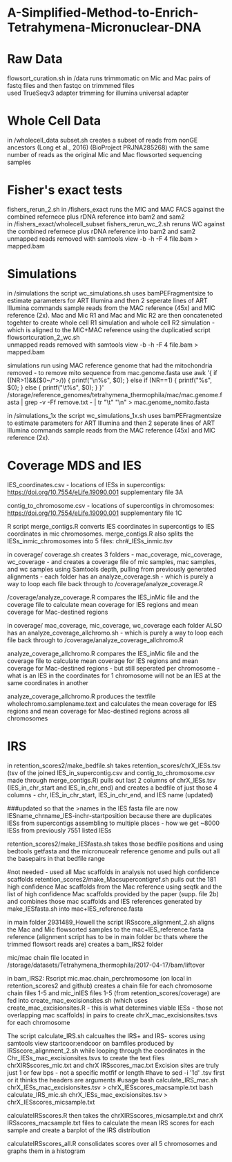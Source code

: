 # A-Simplified-Method-to-Enrich-Tetrahymena-Micronuclear-DNA

# Raw Data
flowsort_curation.sh in /data runs trimmomatic on Mic and Mac pairs of fastq files and then fastqc on trimmmed files <br />
used TrueSeqv3 adapter trimming for illumina universal adapter

# Whole Cell Data
in /wholecell_data subset.sh creates a subset of reads from nonGE ancestors (Long et al., 2016) (BioProject PRJNA285268) with the same number of reads as the original Mic and Mac flowsorted sequencing samples

# Fisher's exact tests  
fishers_rerun_2.sh in /fishers_exact runs the MIC and MAC FACS against the combined refernece plus rDNA reference into bam2 and sam2 <br />
in /fishers_exact/wholecell_subset fishers_rerun_wc_2.sh reruns WC against the combined refernece plus rDNA reference into bam2 and sam2 <br />
unmapped reads removed with samtools view -b -h -F 4 file.bam > mapped.bam

# Simulations 
in /simulations the script wc_simulations.sh uses bamPEFragmentsize to estimate parameters for ART Illumina and then 2 seperate lines of ART Illumina commands sample reads from the MAC reference (45x) and MIC reference (2x). Mac and Mic R1 and Mac and Mic R2 are then concateneted togehter to create whole cell R1 simulation and whole cell R2 simulation - which is aligned to the MIC+MAC reference using the duplicatied script flowsortcuration_2_wc.sh <br />
unmapped reads removed with samtools view -b -h -F 4 file.bam > mapped.bam <br />

simulations run using MAC reference genome that had the mitochondria removed - to remove mito sequence from mac.genome.fasta use awk '{ if ((NR>1)&&($0~/^>/)) { printf("\n%s", $0); } else if (NR==1) { printf("%s", $0); } else { printf("\t%s", $0); } }' /storage/reference_genomes/tetrahymena_thermophila/mac/mac.genome.fasta | grep -v -Ff remove.txt - | tr "\t" "\n" > mac.genome_nomito.fasta

in /simulations_1x the script wc_simulations_1x.sh uses bamPEFragmentsize to estimate parameters for ART Illumina and then 2 seperate lines of ART Illumina commands sample reads from the MAC reference (45x) and MIC reference (2x).

# Coverage MDS and IES
IES_coordinates.csv - locations of IESs in supercontigs: https://doi.org/10.7554/eLife.19090.001 supplementary file 3A 

contig_to_chromosome.csv - locations of supercontigs in chromosomes: https://doi.org/10.7554/eLife.19090.001 supplementary file 1C

R script merge_contigs.R converts IES coordinates in supercontigs to IES coordinates in mic chromosomes. merge_contigs.R also splits the IESs_inmic_chromosomes into 5 files: chr#_IESs_inmic.tsv

in coverage/ coverage.sh creates 3 folders - mac_coverage, mic_coverage, wc_coverage - and creates a coverage file of mic samples, mac samples, and wc samples using Samtools depth, pulling from previously generated alignments - each folder has an analyze_coverage.sh - which is purely a way to loop each file back through to /coverage/analyze_coverage.R 

/coverage/analyze_coverage.R compares the IES_inMic file and the coverage file to calculate mean coverage for IES regions and mean coverage for Mac-destined regions

in coverage/ mac_coverage, mic_coverage, wc_coverage each folder ALSO has an analyze_coverage_allchromo.sh - which is purely a way to loop each file back through to /coverage/analyze_coverage_allchromo.R

analyze_coverage_allchromo.R compares the IES_inMic file and the coverage file to calculate mean coverage for IES regions and mean coverage for Mac-destined regions - but still seperated per chromosome - what is an IES in the coordinates for 1 chromosome will not be an IES at the same coordinates in another

analyze_coverage_allchromo.R produces the textfile wholechromo.samplename.text and calculates the mean coverage for IES regions and mean coverage for Mac-destined regions across all chromosomes 

# IRS 
in retention_scores2/make_bedfile.sh takes retention_scores/chrX_IESs.tsv (tsv of the joined IES_in_supercontig.csv and contig_to_chromosome.csv made through merge_contigs.R) pulls out last 2 columns of chrX_IESs.tsv (IES_in_chr_start and IES_in_chr_end) and creates a bedfile of just those 4 columns - chr, IES_in_chr_start, IES_in_chr_end, and IES name (updated)

###updated so that the >names in the IES fasta file are now IESname_chrname_IES-inchr-startposition because there are duplicates IESs from supercontigs assembling to multiple places - how we get ~8000 IESs from previously 7551 listed IESs

retention_scores2/make_IESfasta.sh takes those bedfile positions and using bedtools getfasta and the micronucealr reference genome and pulls out all the basepairs in that bedfile range

#not needed - used all Mac scaffolds in analysis not used high confidence scaffolds retention_scores2/make_Macsupercontigref.sh pulls out the 181 high confidence Mac scaffolds from the Mac reference using seqtk and the list of high confidence Mac scaffolds provided by the paper (supp. file 2b) and combines those mac scaffolds and IES references generated by make_IESfasta.sh into mac+IES_reference.fasta

in main folder 2931489_Howell the script IRSscore_alignment_2.sh aligns the Mac and Mic flowsorted samples to the mac+IES_reference.fasta reference (alignment script has to be in main folder bc thats where the trimmed flowsort reads are) creates a bam_IRS2 folder

mic/mac chain file located in /storage/datasets/Tetrahymena_thermophila/2017-04-17/bam/liftover

in bam_IRS2: Rscript mic.mac.chain_perchromosome (on local in retention_scores2 and github) creates a chain file for each chromosome chain files 1-5 and mic_inIES files 1-5 (from retention_scores/coverage) are fed into create_mac_excisionsites.sh (which uses create_mac_excisionsites.R - this is what determines viable IESs - those not overlapping mac scaffolds) in pairs to create chrX_mac_excisionsites.tsvs for each chromosome

The script calculate_IRS.sh calcualtes the IRS+ and IRS- scores using samtools view startcoor:endcoor on bamfiles produced by IRSscore_alignment_2.sh while looping through the coordinates in the Chr_IESs_mac_excisionsites.tsvs to create the text files chrXIRSscores_mic.txt and chrX IRSscores_mac.txt Excision sites are truly just 1 or few bps - not a specific motfif or length #have to sed -i '1d' .tsv first or it thinks the headers are arguments #usage bash calculate_IRS_mac.sh chrX_IESs_mac_excisionsites.tsv > chrX_IESscores_macsample.txt bash calculate_IRS_mic.sh chrX_IESs_mac_excisionsites.tsv > chrX_IESscores_micsample.txt

calculateIRSscores.R then takes the chrXIRSscores_micsample.txt and chrX IRSscores_macsample.txt files to calculate the mean IRS scores for each sample and create a barplot of the IRS distribution

calculateIRSscores_all.R consolidates scores over all 5 chromosomes and graphs them in a histogram
